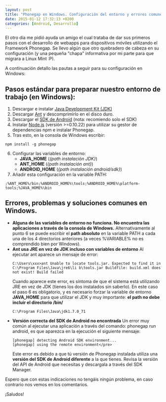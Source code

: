 ```yaml
---
layout: post
title: "Phonegap en Windows. Configuración del entorno y errores comunes."
date: 2015-01-12 17:32:13 +0200
categories: [Android, Desarrollo]
---
```

El otro día me pidió ayuda un amigo el cual trataba de dar sus primeros pasos con el desarrollo de webapps para dispositivos móviles utilizando el Framework Phonegap. Se llevo algún que otro quebradero de cabeza en su configuración (y una pequeña "chapa" informativa por mi parte para que migrara a Linux Mint :P).

A continuación detallo las pautas a seguir para su configuración en Windows:

## Pasos estándar para preparar nuestro entorno de trabajo (en Windows):

1. Descargar e instalar [Java Development Kit (JDK)](http://www.oracle.com/technetwork/java/javase/downloads/jdk8-downloads-2133151.html?ssSourceSiteId=otnes)
2. Descargar [Ant](https://ant.apache.org/bindownload.cgi) y descomprimirlo en el disco duro.
3. Descargar el [SDK de Android](http://developer.android.com/sdk/index.html#Other) (nota: recomiendo solo el SDK)
4. Instalar [Node.js](http://nodejs.org/) (versión >=0.10.22) para utilizar su gestor de dependencias npm e instalar Phonegap.
5. Tras esto, en la consola de Windows escribir: 
  ```
  npm install -g phonegap
  ```
6. Configurar las variables de entorno: 
    * **JAVA_HOME** (_{path instalación JDK}_)
    * **ANT_HOME** (_{path instalación ant}_)
    * **ANDROID_HOME** (_{path instalación android/sdk}_)
7. Añadir esta configuración en la variable PATH: 
  ```
  ;%ANT_HOME%/bin;%ANDROID_HOME%\tools;%ANDROID_HOME%\platform-tools;%JAVA_HOME%\bin
  ```

## Errores, problemas y soluciones comunes en Windows.

* **Alguna de las variables de entorno no funciona. No encuentra las aplicaciones a través de la consola de Windows.**
  Alternativamente al punto 6 se puede escribir el **path absoluto** en la variable PATH a cada una de los 4 directorios anteriores (a veces %VARIABLE% no es comprendido bien por Windows).
* **Ant usa JRE en vez de JDK incluso con variables de entorno**
  Al ejecutar ant aparece un mensaje de error: 
  ```
  C:\Users\xxx>ant Unable to locate tools.jar. Expected to find it in C:\Program Files\Java\jre6\li b\tools.jar Buildfile: build.xml does not exist! Build failed
  ```
  Cuando aparece este error, es síntoma de que el sistema está utilizando JRE en vez de JDK (tienes los dos instalados sin saberlo). En este caso el paso 6 es obligatorio, y es necesario forzar la variable de entorno **JAVA_HOME** para que utilizar el JDK y muy importante: **el path no debe incluir el directorio /bin/**
  ```
  C:\Program Files\Java\jdk1.7.0_71
  ```
* **Versión correcta del SDK de Android no encontrada**
  Un error muy común al ejecutar una aplicación a través del comando: phonegap run android, es que aparezca en la ejecución el siguiente mensaje:
  ```
  [phonegap] detecting Android SDK environment...
  [phonegap] using the remote environment</pre>
  ```
  Este error es debido a que tú versión de Phonegap instalada utiliza una **versión del SDK de Android diferente** a la que tienes. Revisa la versión del API de Android que necesitas y descargala a través del SDK Manager.

Espero que con estas indicaciones no tengáis ningún problema, en caso contrario nos vemos en los comentarios.

¡Saludos!